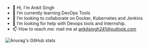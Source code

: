 - 👋 Hi, I'm Ankit Singh
- 🌱 I’m currently learning DevOps Tools
- 👯 I’m looking to collaborate on Docker, Kubernetes and Jenkins
- 🤔 I’m looking for help with Devops tools and Internship.
- 📫 How to reach me: mail me at ankitsingh241@outlook.com
<!--
### Hi there 👋

**ankitsingh241/ankitsingh241** is a ✨ _special_ ✨ repository because its `README.md` (this file) appears on your GitHub profile.

Here are some ideas to get you started:
-->

![Anurag's GitHub stats](https://github-readme-stats.vercel.app/api?username=ankitsingh241&show_icons=true&theme=merko)
